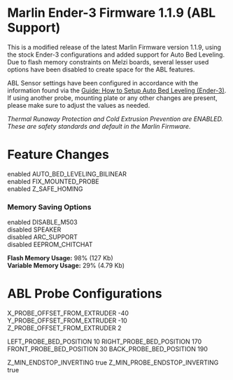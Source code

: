 Marlin Ender-3 Firmware 1.1.9 (ABL Support)
=========================

This is a modified release of the latest Marlin Firmware version 1.1.9, using the stock Ender-3 configurations and added support for Auto Bed Leveling. Due to flash memory constraints on Melzi boards, several lesser used options have been disabled to create space for the ABL features.

ABL Sensor settings have been configured in accordance with the information found via the <a href="https://letsprint3d.net/2018/07/31/guide-how-to-setup-auto-bed-leveling-ender-3">Guide: How to Setup Auto Bed Leveling (Ender-3)</a>. If using another probe, mounting plate or any other changes are present, please make sure to adjust the values as needed.

<i>Thermal Runaway Protection and Cold Extrusion Prevention are ENABLED. These are safety standards and default in the Marlin Firmware.</i>

Feature Changes
=========================

enabled AUTO_BED_LEVELING_BILINEAR</br>
enabled FIX_MOUNTED_PROBE</br>
enabled Z_SAFE_HOMING</br>

<h3>Memory Saving Options</h3>
enabled DISABLE_M503</br>
disabled SPEAKER</br>
disabled ARC_SUPPORT</br>
disabled EEPROM_CHITCHAT</br>

<b>Flash Memory Usage:</b> 98% (127 Kb)</br>
<b>Variable Memory Usage:</b> 29% (4.79 Kb)</br>

ABL Probe Configurations
=========================

X_PROBE_OFFSET_FROM_EXTRUDER -40
Y_PROBE_OFFSET_FROM_EXTRUDER -10
Z_PROBE_OFFSET_FROM_EXTRUDER 2

LEFT_PROBE_BED_POSITION 10
RIGHT_PROBE_BED_POSITION 170
FRONT_PROBE_BED_POSITION 30
BACK_PROBE_BED_POSITION 190

Z_MIN_ENDSTOP_INVERTING true
Z_MIN_PROBE_ENDSTOP_INVERTING true